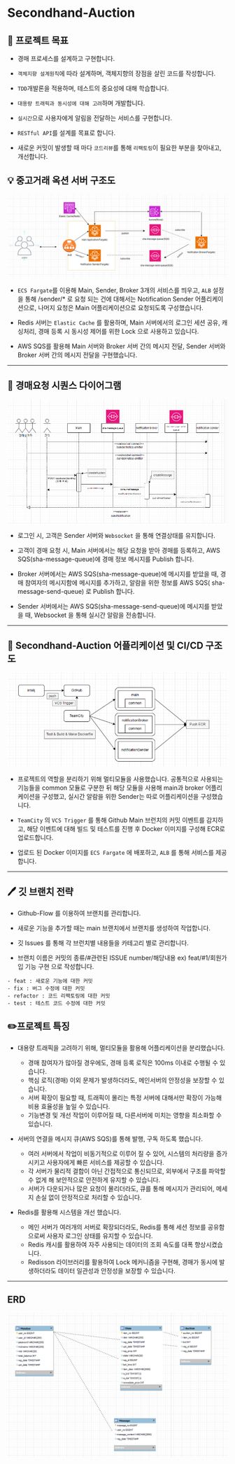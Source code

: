 # Secondhand-Auction

## 📌 프로젝트 목표

- 경매 프로세스를 설계하고 구현합니다.


- ```객체지향 설계원칙```에 따라 설계하며, 객체지향의 장점을 살린 코드를 작성합니다.


- ```TDD```개발론을 적용하며, 테스트의 중요성에 대해 학습합니다.


- ```대용량 트래픽과 동시성에 대해 고려```하며 개발합니다.


- ```실시간```으로 사용자에게 알림을 전달하는 서비스를 구현합니다.


- ```RESTful API```를 설계를 목표로 합니다.


- 새로운 커밋이 발생할 때 마다 ```코드리뷰```를 통해 ```리팩토링```이 필요한 부분을 찾아내고, 개선합니다.

## 💡 중고거래 옥션 서버 구조도

![img_server_structure.png](img_server_structure.png)

- ```ECS Fargate```를 이용해 Main, Sender, Broker 3개의 서비스를 띄우고, ```ALB``` 설정을 통해 /sender/* 로 요청 되는 건에 대해서는 Notification
  Sender
  어플리케이션으로, 나머지 요청은 Main 어플리케이션으로 요청되도록 구성했습니다.


- Redis 서버는 ```Elastic Cache``` 를 활용하며, Main 서버에서의 로그인 세션 공유, 캐싱처리, 경매 등록 시 동시성 제어를 위한 Lock 으로 사용하고 있습니다.


- AWS SQS를 활용해 Main 서버와 Broker 서버 간의 메시지 전달, Sender 서버와 Broker 서버 간의 메시지 전달을 구현했습니다.

---

## 📌 경매요청 시퀀스 다이어그램

![img_server_structure.png](img_auction_sequence.png)

- 로그인 시, 고객은 Sender 서버와 ```Websocket``` 을 통해 연결상태를 유지합니다.


- 고객이 경매 요청 시, Main 서버에서는 해당 요청을 받아 경매를 등록하고, AWS SQS(sha-message-queue)에 경매 정보 메시지를 Publish 합니다.


- Broker 서버에서는 AWS SQS(sha-message-queue)에 메시지를 받았을 때, 경매 참여자의 메시지함에 메시지를 추가하고, 알람을 위한 정보를 AWS SQS(
  sha-message-send-queue) 로 Publish 합니다.


- Sender 서버에서는 AWS SQS(sha-message-send-queue)에 메시지를 받았을 때, Websocket 을 통해 실시간 알람을 전송합니다.

---

## 📌 Secondhand-Auction 어플리케이션 및 CI/CD 구조도

![img_cicd_structure.png](img_cicd_structure.png)

- 프로젝트의 역할을 분리하기 위해 멀티모듈을 사용했습니다. 공통적으로 사용되는 기능들을 common 모듈로 구분한 뒤 해당 모듈을 사용해 main과 broker 어플리케이션을 구성했고, 실시간 알람을 위한
  Sender는 따로 어플리케이션을 구성했습니다.


- ```TeamCity``` 의 ```VCS Trigger``` 를 통해 Github Main 브런치의 커밋 이벤트를 감지하고, 해당 이벤트에 대해 빌드 및 테스트를 진행 후 Docker 이미지를 구성해 ECR로
  업로드합니다.


- 업로드 된 Docker 이미지를 ```ECS Fargate``` 에 배포하고, ```ALB``` 를 통해 서비스를 제공합니다.

---

## 🖊️ 깃 브랜치 전략

- Github-Flow 를 이용하여 브랜치를 관리합니다.


- 새로운 기능을 추가할 때는 main 브랜치에서 브랜치를 생성하여 작업합니다.


- 깃 Issues 를 통해 각 브런치별 내용들을 카테고리 별로 관리합니다.


- 브랜치 이름은 커밋의 종류/#관련된 ISSUE number/해당내용 ex) feat/#1/회원가입 기능 구현 으로 작성합니다.

```
- feat : 새로운 기능에 대한 커밋
- fix : 버그 수정에 대한 커밋
- refactor : 코드 리팩토링에 대한 커밋
- test : 테스트 코드 수정에 대한 커밋
```

## ✏️프로젝트 특징

- 대용량 트래픽을 고려하기 위해, 멀티모듈을 활용해 어플리케이션을 분리했습니다.
    - 경매 참여자가 많아질 경우에도, 경매 등록 로직은 100ms 이내로 수행될 수 있습니다.
    - 핵심 로직(경매) 이외 문제가 발생하더라도, 메인서버의 안정성을 보장할 수 있습니다.
    - 서버 확장이 필요할 때, 트래픽이 몰리는 특정 서버에 대해서만 확장이 가능해 비용 효율성을 높일 수 있습니다.
    - 기능변경 및 개선 작업이 이루어질 때, 다른서버에 미치는 영향을 최소화할 수 있습니다.


- 서버의 연결을 메시지 큐(AWS SQS)를 통해 발행, 구독 하도록 했습니다.
    - 여러 서버에서 작업이 비동기적으로 이루어 질 수 있어, 시스템의 처리량을 증가시키고 사용자에게 빠른 서비스를 제공할 수 있습니다.
    - 각 서버가 물리적 결합이 아닌 간접적으로 통신되므로, 외부에서 구조를 파악할 수 없게 해 보안적으로 안전하게 유지할 수 있습니다.
    - 서버가 다운되거나 많은 요청이 몰리더라도, 큐를 통해 메시지가 관리되어, 메세지 손실 없이 안정적으로 처리할 수 있습니다.


- Redis를 활용해 시스템을 개선 했습니다.
    - 메인 서버가 여러개의 서버로 확장되더라도, Redis를 통해 세션 정보를 공유함으로써 사용자 로그인 상태를 유지할 수 있습니다.
    - Redis 캐시를 활용하여 자주 사용되는 데이터의 조회 속도를 대폭 향상시켰습니다.
    - Redisson 라이브러리를 활용하여 Lock 메커니즘을 구현해, 경매가 동시에 발생하더라도 데이터 일관성과 안정성을 보장할 수 있습니다.

---

## ERD

![img_erd.png](img_erd.png)
